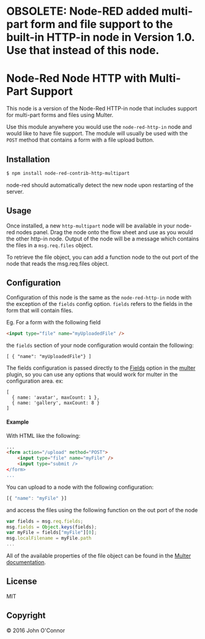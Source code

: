 # OBSOLETE: Node-RED added multi-part form and file support to the built-in HTTP-in node in Version 1.0.  Use that instead of this node.

# Node-Red Node HTTP with Multi-Part Support

This node is a version of the Node-Red HTTP-in node that includes support for multi-part forms and files using Multer.

Use this module anywhere you would use the `node-red-http-in` node and would like to have file support.  The module will usually be used with the `POST` method that contains a form with a file upload button.

## Installation

```sh
$ npm install node-red-contrib-http-multipart
```
node-red should automatically detect the new node upon restarting of the server.

## Usage
Once installed, a new `http-multipart` node will be available in your node-red nodes panel. Drag the node onto the flow sheet and use as you would the other http-in node.  Output of the node will be a message which contains the files in a `msg.req.files` object.

To retrieve the file object, you can add a function node to the out port of the node that reads the msg.req.files object.

## Configuration
Configuration of this node is the same as the `node-red-http-in` node with the exception of the `fields` config option.  `fields` refers to the fields in the form that will contain files.

Eg. For a form with the following field
```html
<input type="file" name="myUploadedFile" />
```
the `fields` section of your node configuration would contain the following:
```
[ { "name": "myUploadedFile"} ]
```
The fields configuration is passed directly to the [Fields](https://github.com/expressjs/multer#fieldsfields) option in the [multer](https://github.com/expressjs/multer) plugin, so you can use any options that would work for multer in the configuration area.
ex:
```
[
  { name: 'avatar', maxCount: 1 },
  { name: 'gallery', maxCount: 8 }
]
```
#### Example
With HTML like the following:
```html
...
<form action="/upload" method="POST">
    <input type="file" name="myFile" />
    <input type="submit />
</form>
...
```
You can upload to a node with the following configuration:
```javascript
[{ "name": "myFile" }]
```

and access the files using the following function on the out port of the node
```javascript
var fields = msg.req.fields;
msg.fields = Object.keys(fields);
var myFile = fields["myFile"][0];
msg.localFilename = myFile.path
...
```
All of the available properties of the file object can be found in the [Multer documentation](https://www.npmjs.com/package/multer#file-information).

License
----

MIT

Copyright
----

&copy; 2016 John O'Connor
